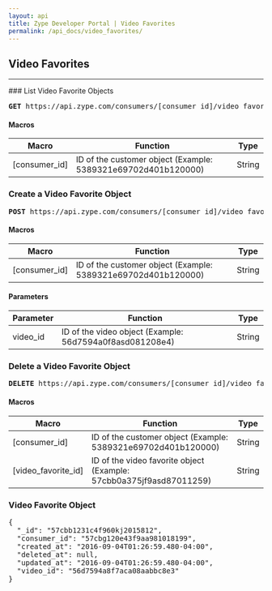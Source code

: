 ```yaml
---
layout: api
title: Zype Developer Portal | Video Favorites
permalink: /api_docs/video_favorites/
---
```


## Video Favorites
<hr />
### List Video Favorite Objects
<pre>
<b>GET</b> https://api.zype.com/consumers/[consumer_id]/video_favorites
</pre>

#### Macros

Macro | Function | Type
--------- | -------- | ----
[consumer_id] | ID of the customer object (Example: 5389321e69702d401b120000)  | String

### Create a Video Favorite Object
<pre><b>POST</b> https://api.zype.com/consumers/[consumer_id]/video_favorites
</pre>

#### Macros

Macro | Function | Type
--------- | -------- | ----
[consumer_id] | ID of the customer object (Example: 5389321e69702d401b120000)  | String

#### Parameters

Parameter | Function | Type
--------- | -------- | ----
video_id | ID of the video object (Example: 56d7594a0f8asd081208e4)  | String

### Delete a Video Favorite Object
<pre><b>DELETE</b> https://api.zype.com/consumers/[consumer_id]/video_favorites/[video_favorite_id]
</pre>

#### Macros

Macro | Function | Type
--------- | -------- | ----
[consumer_id] | ID of the customer object (Example: 5389321e69702d401b120000)  | String
[video_favorite_id] | ID of the video favorite object (Example: 57cbb0a375jf9asd87011259)  | String

### Video Favorite Object

<pre>
{
  "_id": "57cbb1231c4f960kj2015812",
  "consumer_id": "57cbg120e43f9aa981018199",
  "created_at": "2016-09-04T01:26:59.480-04:00",
  "deleted_at": null,
  "updated_at": "2016-09-04T01:26:59.480-04:00",
  "video_id": "56d7594a8f7aca08aabbc8e3"
}
</pre>
